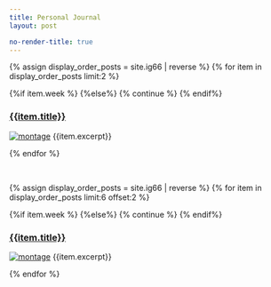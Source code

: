 ```yaml
---
title: Personal Journal
layout: post

no-render-title: true
---
```


<script type=module>
    import { load_ig66 } from '/assets/js/page-loader.js'
    defer(load_ig66)
</script>

<div class='alert alert-primary' id="random-recent">
</div>

<!-- Show the most recent blog posts -->

{% assign display_order_posts  = site.ig66 | reverse %}
{% for item in  display_order_posts limit:2 %}

{%if item.week %}
{%else%}
{% continue %}
{% endif%}

### [{{item.title}}]({{item.url}})

[![montage](https://github.com/idvorkin/blob/raw/master/ig66/{{item.week}}/montage.webp)]({{item.url}})
{{item.excerpt}}

{% endfor %}

<br/>

<div class='alert alert-success' id="random-post">
</div>

<div class='alert alert-info' id="achievment">
</div>

<!-- Show the next blog posts -->

{% assign display_order_posts  = site.ig66 | reverse %}
{% for item in  display_order_posts limit:6 offset:2 %}

{%if item.week %}
{%else%}
{% continue %}
{% endif%}

### [{{item.title}}]({{item.url}})

[![montage](https://github.com/idvorkin/blob/raw/master/ig66/{{item.week}}/montage.webp)]({{item.url}})
{{item.excerpt}}

{% endfor %}
